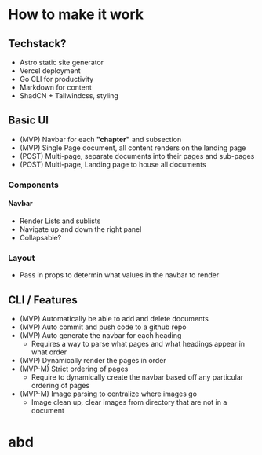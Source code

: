# How to make it work

## Techstack?

- Astro static site generator
- Vercel deployment
- Go CLI for productivity
- Markdown for content
- ShadCN + Tailwindcss, styling

## Basic UI

- (MVP) Navbar for each **"chapter"** and subsection
- (MVP) Single Page document, all content renders on the landing page
- (POST) Multi-page, separate documents into their pages and sub-pages
- (POST) Multi-page, Landing page to house all documents

### Components

#### Navbar

- Render Lists and sublists
- Navigate up and down the right panel
- Collapsable?

### Layout

- Pass in props to determin what values in the navbar to render

## CLI / Features

- (MVP) Automatically be able to add and delete documents
- (MVP) Auto commit and push code to a github repo
- (MVP) Auto generate the navbar for each heading
  - Requires a way to parse what pages and what headings appear in what order
- (MVP) Dynamically render the pages in order
- (MVP-M) Strict ordering of pages
  - Require to dynamically create the navbar based off any particular ordering of pages
- (MVP-M) Image parsing to centralize where images go
  - Image clean up, clear images from directory that are not in a document
# abd
